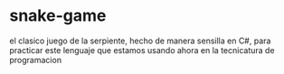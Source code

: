 # snake-game
el clasico juego de la serpiente, hecho de manera sensilla en C#, para practicar este lenguaje que estamos usando ahora en la tecnicatura de programacion 
